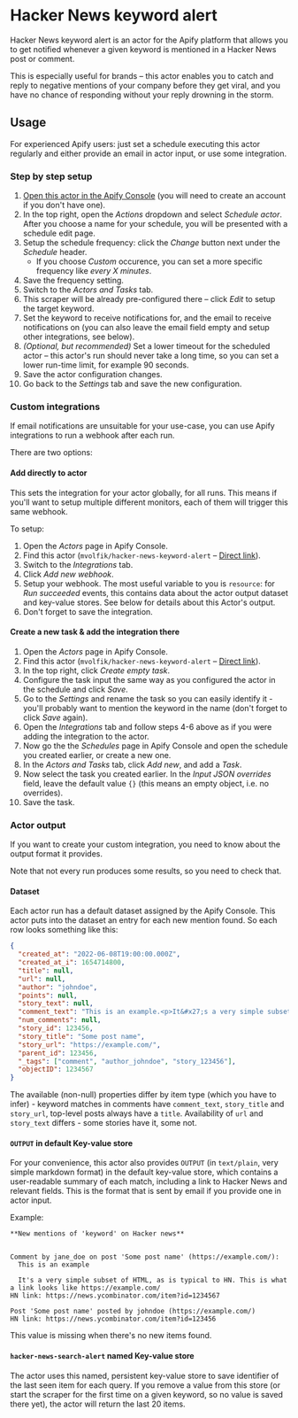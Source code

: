 # Hacker News keyword alert

Hacker News keyword alert is an actor for the Apify platform that allows you to get notified whenever a given keyword is mentioned in a Hacker News post or comment.

This is especially useful for brands – this actor enables you to catch and reply to negative mentions of your company before they get viral, and you have no chance of responding without your reply drowning in the storm.

## Usage

For experienced Apify users: just set a schedule executing this actor regularly and either provide an email in actor input, or use some integration.

### Step by step setup

1. [Open this actor in the Apify Console][actor-in-console] (you will need to create an account if you don't have one).
2. In the top right, open the _Actions_ dropdown and select _Schedule actor_. After you choose a name for your schedule, you will be presented with a schedule edit page.
3. Setup the schedule frequency: click the _Change_ button next under the _Schedule_ header.
   - If you choose _Custom_ occurence, you can set a more specific frequency like _every X minutes_.
4. Save the frequency setting.
5. Switch to the _Actors and Tasks_ tab.
6. This scraper will be already pre-configured there – click _Edit_ to setup the target keyword.
7. Set the keyword to receive notifications for, and the email to receive notifications on (you can also leave the email field empty and setup other integrations, see below).
8. _(Optional, but recommended)_ Set a lower timeout for the scheduled actor – this actor's run should never take a long time, so you can set a lower run-time limit, for example 90 seconds.
9. Save the actor configuration changes.
10. Go back to the _Settings_ tab and save the new configuration.

[actor-in-console]: https://console.apify.com/actors/pvyhTWhRoFCRgWKGE

### Custom integrations

If email notifications are unsuitable for your use-case, you can use Apify integrations to run a webhook after each run.

There are two options:

#### Add directly to actor

This sets the integration for your actor globally, for all runs. This means if you'll want to setup multiple different monitors, each of them will trigger this same webhook.

To setup:

1. Open the _Actors_ page in Apify Console.
2. Find this actor (`mvolfik/hacker-news-keyword-alert` – [Direct link][actor-in-console]).
3. Switch to the _Integrations_ tab.
4. Click _Add new webhook_.
5. Setup your webhook. The most useful variable to you is `resource`: for _Run succeeded_ events, this contains data about the actor output dataset and key-value stores. See below for details about this Actor's output.
6. Don't forget to save the integration.

#### Create a new task & add the integration there

1. Open the _Actors_ page in Apify Console.
2. Find this actor (`mvolfik/hacker-news-keyword-alert` – [Direct link][actor-in-console]).
3. In the top right, click _Create empty task_.
4. Configure the task input the same way as you configured the actor in the schedule and click _Save_.
5. Go to the _Settings_ and rename the task so you can easily identify it - you'll probably want to mention the keyword in the name (don't forget to click _Save_ again).
6. Open the _Integrations_ tab and follow steps 4-6 above as if you were adding the integration to the actor.
7. Now go the the _Schedules_ page in Apify Console and open the schedule you created earlier, or create a new one.
8. In the _Actors and Tasks_ tab, click _Add new_, and add a _Task_.
9. Now select the task you created earlier. In the _Input JSON overrides_ field, leave the default value `{}` (this means an empty object, i.e. no overrides).
10. Save the task.

### Actor output

If you want to create your custom integration, you need to know about the output format it provides.

Note that not every run produces some results, so you need to check that.

#### Dataset

Each actor run has a default dataset assigned by the Apify Console. This actor puts into the dataset an entry for each new mention found. So each row looks something like this:

```json
{
  "created_at": "2022-06-08T19:00:00.000Z",
  "created_at_i": 1654714800,
  "title": null,
  "url": null,
  "author": "johndoe",
  "points": null,
  "story_text": null,
  "comment_text": "This is an example.<p>It&#x27;s a very simple subset of HTML, as is typical to HN. This is what a link looks like <a href=\"https:&#x2F;&#x2F;example.com&#x2F;\" rel=\"nofollow\">https:&#x2F;&#x2F;example.com&#x2F;</a>",
  "num_comments": null,
  "story_id": 123456,
  "story_title": "Some post name",
  "story_url": "https://example.com/",
  "parent_id": 123456,
  "_tags": ["comment", "author_johndoe", "story_123456"],
  "objectID": 1234567
}
```

The available (non-null) properties differ by item type (which you have to infer) - keyword matches in comments have `comment_text`, `story_title` and `story_url`, top-level posts always have a `title`. Availability of `url` and `story_text` differs - some stories have it, some not.

#### `OUTPUT` in default Key-value store

For your convenience, this actor also provides `OUTPUT` (in `text/plain`, very simple markdown format) in the default key-value store, which contains a user-readable summary of each match, including a link to Hacker News and relevant fields. This is the format that is sent by email if you provide one in actor input.

Example:

```raw
**New mentions of 'keyword' on Hacker news**


Comment by jane_doe on post 'Some post name' (https://example.com/):
  This is an example

  It's a very simple subset of HTML, as is typical to HN. This is what a link looks like https://example.com/
HN link: https://news.ycombinator.com/item?id=1234567

Post 'Some post name' posted by johndoe (https://example.com/)
HN link: https://news.ycombinator.com/item?id=123456
```

This value is missing when there's no new items found.

#### `hacker-news-search-alert` named Key-value store

The actor uses this named, persistent key-value store to save identifier of the last seen item for each query. If you remove a value from this store (or start the scraper for the first time on a given keyword, so no value is saved there yet), the actor will return the last 20 items.
